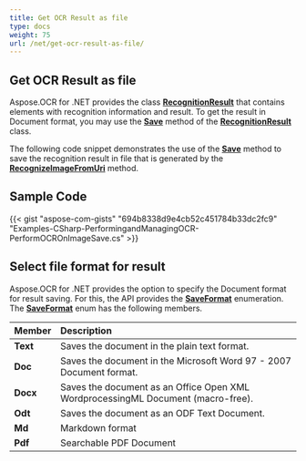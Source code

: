 ```yaml
---
title: Get OCR Result as file
type: docs
weight: 75
url: /net/get-ocr-result-as-file/
---
```

## **Get OCR Result as file**

Aspose.OCR for .NET provides the class [**RecognitionResult**](https://apireference.aspose.com/ocr/net/aspose.ocr/recognitionresult) that contains elements with recognition information and result. To get the result in Document format, you may use the [**Save**](https://apireference.aspose.com/ocr/net/aspose.ocr/recognitionresult/methods/save) method of the [**RecognitionResult**](https://apireference.aspose.com/ocr/net/aspose.ocr/recognitionresult) class.

The following code snippet demonstrates the use of the [**Save**](https://apireference.aspose.com/ocr/net/aspose.ocr/recognitionresult/methods/save) method to save the recognition result in file that is generated by the [**RecognizeImageFromUri**](https://apireference.aspose.com/ocr/net/aspose.ocr/asposeocr/methods/recognizeimagefromuri) method.

## Sample Code

{{< gist "aspose-com-gists" "694b8338d9e4cb52c451784b33dc2fc9" "Examples-CSharp-PerformingandManagingOCR-PerformOCROnImageSave.cs" >}}

## Select file format for result
Aspose.OCR for .NET provides the option to specify the Document format for result saving. For this, the API provides the [**SaveFormat**](https://apireference.aspose.com/ocr/net/aspose.ocr/saveformat)  enumeration. The [**SaveFormat**](https://apireference.aspose.com/ocr/net/aspose.ocr/saveformat) enum has the following members.

|Member|Description|
| :- | :- |
|**Text**|Saves the document in the plain text format.|
|**Doc**|Saves the document in the Microsoft Word 97 - 2007 Document format.|
|**Docx**|Saves the document as an Office Open XML WordprocessingML Document (macro-free).|
|**Odt**|Saves the document as an ODF Text Document.|
|**Md**|Markdown format|
|**Pdf**|Searchable PDF Document|
